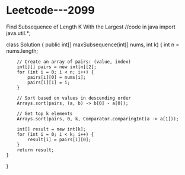 # Leetcode---2099
Find Subsequence of Length K With the Largest
//code in java 
import java.util.*;

class Solution {
    public int[] maxSubsequence(int[] nums, int k) {
        int n = nums.length;
        
        // Create an array of pairs: (value, index)
        int[][] pairs = new int[n][2];
        for (int i = 0; i < n; i++) {
            pairs[i][0] = nums[i];
            pairs[i][1] = i;
        }
        
        // Sort based on values in descending order
        Arrays.sort(pairs, (a, b) -> b[0] - a[0]);
        
        // Get top k elements
        Arrays.sort(pairs, 0, k, Comparator.comparingInt(a -> a[1]));

        int[] result = new int[k];
        for (int i = 0; i < k; i++) {
            result[i] = pairs[i][0];
        }
        return result;
    }
}
